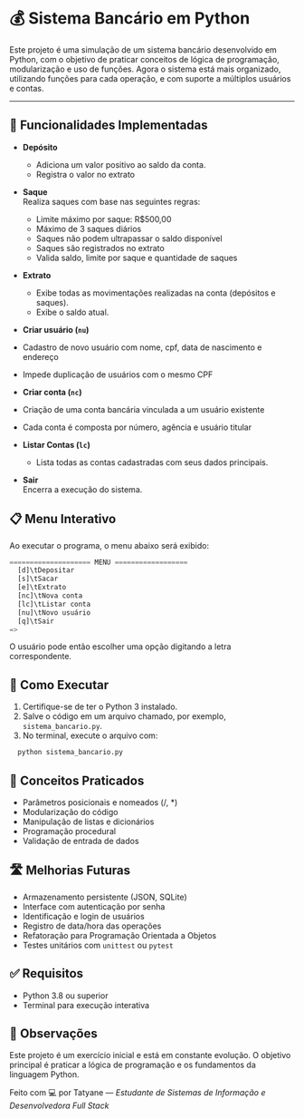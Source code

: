 # 💰 Sistema Bancário em Python

Este projeto é uma simulação de um sistema bancário desenvolvido em Python, com o objetivo de praticar conceitos de lógica de programação, modularização e uso de funções. Agora o sistema está mais organizado, utilizando funções para cada operação, e com suporte a múltiplos usuários e contas.

---

## 🔧 Funcionalidades Implementadas

- **Depósito**  
  - Adiciona um valor positivo ao saldo da conta.
  - Registra o valor no extrato

- **Saque**  
  Realiza saques com base nas seguintes regras:
  - Limite máximo por saque: R$500,00
  - Máximo de 3 saques diários
  - Saques não podem ultrapassar o saldo disponível
  - Saques são registrados no extrato
  - Valida saldo, limite por saque e quantidade de saques

- **Extrato**  
  - Exibe todas as movimentações realizadas na conta (depósitos e saques).
  - Exibe o saldo atual.

-  **Criar usuário (`nu`)**
  - Cadastro de novo usuário com nome, cpf, data de nascimento e endereço
  - Impede duplicação de usuários com o mesmo CPF

-  **Criar conta (`nc`)**
  - Criação de uma conta bancária vinculada a um usuário existente
  - Cada conta é composta por número, agência e usuário titular

- **Listar Contas (`lc`)**
  - Lista todas as contas cadastradas com seus dados principais.

- **Sair**  
  Encerra a execução do sistema.

## 📋 Menu Interativo

Ao executar o programa, o menu abaixo será exibido:

````py
==================== MENU ==================
  [d]\tDepositar
  [s]\tSacar
  [e]\tExtrato
  [nc]\tNova conta
  [lc]\tListar conta
  [nu]\tNovo usuário
  [q]\tSair
=>
````

O usuário pode então escolher uma opção digitando a letra correspondente.

## 🚀 Como Executar

1. Certifique-se de ter o Python 3 instalado.
2. Salve o código em um arquivo chamado, por exemplo, `sistema_bancario.py`.
3. No terminal, execute o arquivo com:

````bash
  python sistema_bancario.py
````

## 🧠 Conceitos Praticados
- Parâmetros posicionais e nomeados (/, *)
- Modularização do código
- Manipulação de listas e dicionários
- Programação procedural
- Validação de entrada de dados

## 🛣️ Melhorias Futuras

- Armazenamento persistente (JSON, SQLite)
- Interface com autenticação por senha
- Identificação e login de usuários
- Registro de data/hora das operações
- Refatoração para Programação Orientada a Objetos
- Testes unitários com ``unittest`` ou ``pytest``

## ✅ Requisitos

- Python 3.8 ou superior
- Terminal para execução interativa


## 📝 Observações
Este projeto é um exercício inicial e está em constante evolução. O objetivo principal é praticar a lógica de programação e os fundamentos da linguagem Python.


Feito com 💻 por Tatyane — *Estudante de Sistemas de Informação e Desenvolvedora Full Stack*
